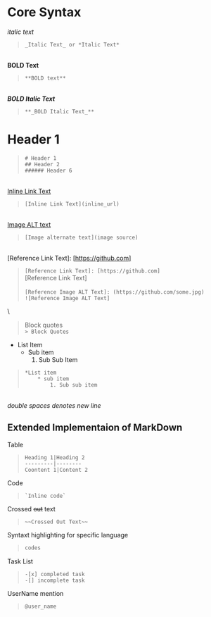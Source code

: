 # Core Syntax  

_italic text_  
> `_Italic Text_ or *Italic Text*`  

\
**BOLD Text**
> `**BOLD text**`  

\
**_BOLD Italic Text_**
> `**_BOLD Italic Text_**`  

# Header 1
> `# Header 1`  
> `## Header 2`  
> `###### Header 6`  

\
[Inline Link Text](https://github.com)
> `[Inline Link Text](inline_url)`  

\
[Image ALT text](https://github.com/some.jpg)
> `[Image alternate text](image source)`  

\
[Reference Link Text]: [https://github.com]  
> `[Reference Link Text]: [https://github.com]`  
> [Reference Link Text]  
\
>`[Reference Image ALT Text]: (https://github.com/some.jpg)`  
> `![Reference Image ALT Text]`  

\
>Block quotes  
>`> Block Quotes`  

* List Item
    * Sub item
        1. Sub Sub Item

>`*List item`  
>`    * sub item`  
> `        1. Sub sub item`  

\
_double spaces denotes new line_  

## Extended Implementaion of MarkDown

Table  
> `Heading 1|Heading 2`  
> `---------|--------`  
> `Coontent 1|Content 2`  

Code  
> `` `Inline code` ``  

Crossed ~~out~~ text  
> `~~Crossed Out Text~~`  

Syntaxt highlighting for specific language  

>```JavaScript
> codes  
>```  

Task List  
>`-[x] completed task`  
>`-[] incomplete task`  

UserName mention  
>`@user_name`  
